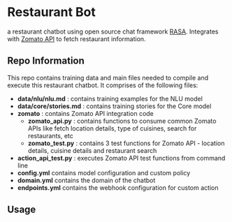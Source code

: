 # Restaurant Bot

a restaurant chatbot using open source chat framework [RASA](https://rasa.com/). Integrates with [Zomato API](https://developers.zomato.com/) to fetch restaurant information.

## Repo Information

This repo contains training data and main files needed to compile and execute this restaurant chatbot. It comprises of the following files:

- **data/nlu/nlu.md** : contains training examples for the NLU model  
- **data/core/stories.md** : contains training stories for the Core model  
- **zomato** : contains Zomato API integration code
  - **zomato_api.py** : contains functions to consume common Zomato APIs like fetch location details, type of cuisines, search for restaurants, etc
  - **zomato_test.py** : contains 3 test functions for Zomato API - location details, cuisine details and restaurant search
- **action_api_test.py** : executes Zomato API test functions from command line
- **config.yml** contains model configuration and custom policy
- **domain.yml** contains the domain of the chatbot  
- **endpoints.yml** contains the webhook configuration for custom action  

## Usage
